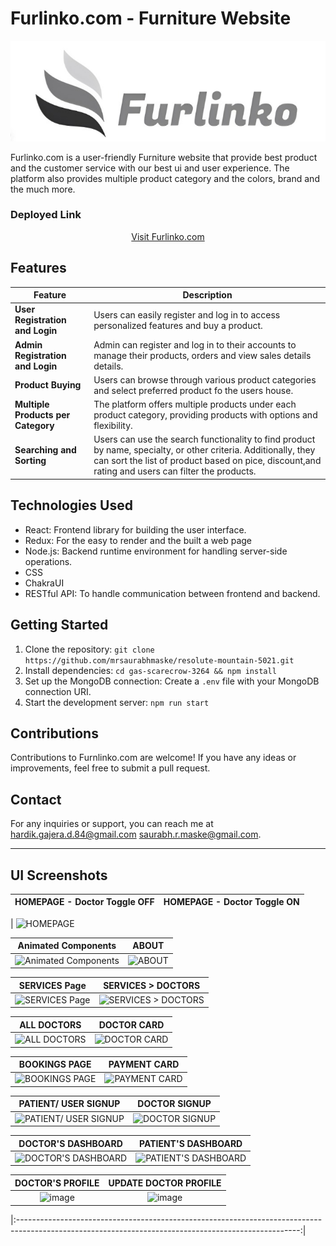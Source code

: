 # Furlinko.com - Furniture Website

<div align="center">
  <img src="./src/assets/WhatsApp Image 2023-08-22 at 2.59.40 PM.jpeg" alt="Furlinko.com Logo">
</div>

Furlinko.com is a user-friendly Furniture website that provide best product and the customer service with our best ui and user experience. The platform also provides multiple product category and the colors, brand and the much more.

### Deployed Link

<div align="center">
  <a href="https://gas-scarecrow-3264.vercel.app/">Visit Furlinko.com</a>
</div>

## Features

| Feature                            | Description                                                                                                                                                                                                         |
| ---------------------------------- | ------------------------------------------------------------------------------------------------------------------------------------------------------------------------------------------------------------------- |
| **User Registration and Login**    | Users can easily register and log in to access personalized features and buy a product.                                                                                                                             |
| **Admin Registration and Login**   | Admin can register and log in to their accounts to manage their products, orders and view sales details details.                                                                                                    |
| **Product Buying**                 | Users can browse through various product categories and select preferred product fo the users house.                                                                                                                |
| **Multiple Products per Category** | The platform offers multiple products under each product category, providing products with options and flexibility.                                                                                                 |
| **Searching and Sorting**          | Users can use the search functionality to find product by name, specialty, or other criteria. Additionally, they can sort the list of product based on pice, discount,and rating and users can filter the products. |

## Technologies Used

- React: Frontend library for building the user interface.
- Redux: For the easy to render and the built a web page
- Node.js: Backend runtime environment for handling server-side operations.
- CSS
- ChakraUI
- RESTful API: To handle communication between frontend and backend.

## Getting Started

1. Clone the repository: `git clone https://github.com/mrsaurabhmaske/resolute-mountain-5021.git`
2. Install dependencies: `cd gas-scarecrow-3264 && npm install`
3. Set up the MongoDB connection: Create a `.env` file with your MongoDB connection URI.
4. Start the development server: `npm run start`

## Contributions

Contributions to Furnlinko.com are welcome! If you have any ideas or improvements, feel free to submit a pull request.

## Contact

For any inquiries or support, you can reach me at [hardik.gajera.d.84@gmail.com](mailto:hardik.gajera.d.84@gmail.com) [saurabh.r.maske@gmail.com](mailto:saurabh.r.maske@gmail.com).

---

## UI Screenshots

| HOMEPAGE - Doctor Toggle OFF | HOMEPAGE - Doctor Toggle ON |
| :--------------------------: | :-------------------------: |

| ![HOMEPAGE](https://github.com/mrsaurabhmaske/resolute-mountain-5021/assets/123891687/0858f1c1-3051-495e-9287-4f66378c1fd2)

|                                                          Animated Components                                                           |                                                          ABOUT                                                           |
| :------------------------------------------------------------------------------------------------------------------------------------: | :----------------------------------------------------------------------------------------------------------------------: |
| ![Animated Components](https://github.com/mrsaurabhmaske/resolute-mountain-5021/assets/123891687/dc6c4891-147b-4596-a3bb-0d3ae87ea94e) | ![ABOUT](https://github.com/mrsaurabhmaske/resolute-mountain-5021/assets/123891687/85db0f67-ed6b-4b75-8755-54a004b6b1c2) |

|                                                          SERVICES Page                                                           |                                                          SERVICES > DOCTORS                                                           |
| :------------------------------------------------------------------------------------------------------------------------------: | :-----------------------------------------------------------------------------------------------------------------------------------: |
| ![SERVICES Page](https://github.com/mrsaurabhmaske/resolute-mountain-5021/assets/123891687/4d63ae5b-5508-46b4-9b30-2937a3f5c76e) | ![SERVICES > DOCTORS](https://github.com/mrsaurabhmaske/resolute-mountain-5021/assets/123891687/0b36b3ae-4b10-4556-b5a8-9bb2cfdcca20) |

|                                                          ALL DOCTORS                                                           |                                                          DOCTOR CARD                                                           |
| :----------------------------------------------------------------------------------------------------------------------------: | :----------------------------------------------------------------------------------------------------------------------------: |
| ![ALL DOCTORS](https://github.com/mrsaurabhmaske/resolute-mountain-5021/assets/123891687/4a042691-4a3c-40b4-aa33-25533e68714f) | ![DOCTOR CARD](https://github.com/mrsaurabhmaske/resolute-mountain-5021/assets/123891687/291f5b84-1a50-497b-a1c4-7f3d7b5e2cdf) |

|                                                          BOOKINGS PAGE                                                           |                                                          PAYMENT CARD                                                           |
| :------------------------------------------------------------------------------------------------------------------------------: | :-----------------------------------------------------------------------------------------------------------------------------: |
| ![BOOKINGS PAGE](https://github.com/mrsaurabhmaske/resolute-mountain-5021/assets/123891687/5932061a-f0ff-46d8-9666-a2983b4c8f1f) | ![PAYMENT CARD](https://github.com/mrsaurabhmaske/resolute-mountain-5021/assets/123891687/de091178-d6c3-4a67-8777-f39897a41784) |

|                                                          PATIENT/ USER SIGNUP                                                           |                                                          DOCTOR SIGNUP                                                           |
| :-------------------------------------------------------------------------------------------------------------------------------------: | :------------------------------------------------------------------------------------------------------------------------------: |
| ![PATIENT/ USER SIGNUP](https://github.com/mrsaurabhmaske/resolute-mountain-5021/assets/123891687/012ecbce-bb6f-4c74-a20d-fdf8ae24dbfc) | ![DOCTOR SIGNUP](https://github.com/mrsaurabhmaske/resolute-mountain-5021/assets/123891687/8cb9e938-91dd-4c2e-8e15-2289513b4290) |

|                                                          DOCTOR'S DASHBOARD                                                           |                                                          PATIENT'S DASHBOARD                                                           |
| :-----------------------------------------------------------------------------------------------------------------------------------: | :------------------------------------------------------------------------------------------------------------------------------------: |
| ![DOCTOR'S DASHBOARD](https://github.com/mrsaurabhmaske/resolute-mountain-5021/assets/123891687/313174b5-4e62-4f2e-a964-b96867d14fd7) | ![PATIENT'S DASHBOARD](https://github.com/mrsaurabhmaske/resolute-mountain-5021/assets/123891687/7e1b5064-e539-4e2b-b264-6afb0b20e4bf) |

|                                                     DOCTOR'S PROFILE                                                     |                                                  UPDATE DOCTOR PROFILE                                                   |
| :----------------------------------------------------------------------------------------------------------------------: | :----------------------------------------------------------------------------------------------------------------------: |
| ![image](https://github.com/mrsaurabhmaske/resolute-mountain-5021/assets/123891687/16121010-7c30-4f51-aa57-59a74447daa3) | ![image](https://github.com/mrsaurabhmaske/resolute-mountain-5021/assets/123891687/6f29baf3-9cf9-4c1c-b587-efe38eb012f3) |

|:----------------------------------------------------------------------------------------------------------------------------------------------------:|
